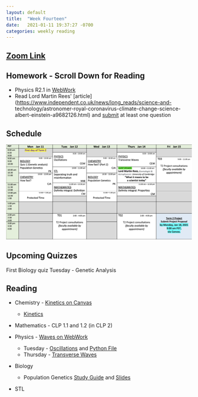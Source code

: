 ```yaml
---
layout: default
title:  "Week Fourteen"
date:   2021-01-11 19:37:27 -0700
categories: weekly reading
---
```

## [Zoom Link](https://ubc.zoom.us/j/69489092134?pwd=ZTRxOFNmRmNVT3NpWVhmV0VDTEpyUT09)

## Homework - Scroll Down for Reading
<!-- - Math 1.13 in [WebWork](https://webwork.elearning.ubc.ca/webwork2/2020W1-2_SCIE_010_001/) -->
- Physics R2.1 in [WebWork](https://webwork.elearning.ubc.ca/webwork2/2020W1-2_SCIE_010_001/)
- Read Lord Martin Rees' [article](https://www.independent.co.uk/news/long_reads/science-and- technology/astronomer-royal-coronavirus-climate-change-science-albert-einstein-a9682126.html) and [submit](https://canvas.ubc.ca/courses/62807/assignments/790668) at least one question

## Schedule

![Week Fourteen Schedule](/assets/w14schedule.png)

## Upcoming Quizzes

<!-- Seventh Maths quiz Monday - Optimization and Relative Rates    -->
<!-- Third Maths test Tuesday - Increasing and decreasing functions and critical points      -->
First Biology quiz Tuesday - Genetic Analysis 
<!-- Fifth Chemistry quiz Thursday - Thermodynamics    -->
<!-- Sixth Physics quiz Monday - Rotations and Heat Transfer    -->

## Reading

- Chemistry - [Kinetics on Canvas](https://chem.libretexts.org/Bookshelves/General_Chemistry/Map%3A_General_Chemistry_(Petrucci_et_al.)/14%3A_Chemical_Kinetics)
	- [Kinetics](https://canvas.ubc.ca/courses/62920/files/12255895?wrap=1)
	
- Mathematics - <!-- 7 on [Active Calculus](https://activecalculus.org/) and -->CLP 1.1 and 1.2 (in CLP 2)


- Physics - [Waves on WebWork](https://webwork.elearning.ubc.ca/webwork2/2020W1-2_SCIE_010_001/)<!--  - Open Stax 2 [1.6](https://openstax.org/books/university-physics-volume-2/pages/1-6-mechanisms-of-heat-transfer) -->
	- Tuesday - [Oscillations](https://canvas.ubc.ca/courses/62922/files/12181375/download) and [Python File](https://canvas.ubc.ca/courses/62922/files/12181377/download)
	- Thursday - [Transverse Waves](https://canvas.ubc.ca/courses/62922/files/12181373/download)


- Biology
	- Population Genetics [Study Guide](https://canvas.ubc.ca/courses/62806/files/12081460?wrap=1) and [Slides](https://canvas.ubc.ca/courses/62806/files/12231114?wrap=1)
- STL